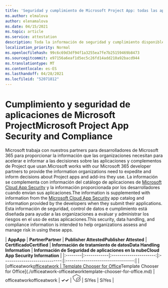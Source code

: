 ```yaml
---
title: 'Seguridad y cumplimiento de Microsoft Project App: todas las aplicaciones'
ms.author: elmalova
author: elenamalova
ms.date: 04/15/2021
ms.topic: article
ms.service: attestation
description: Toda la información de seguridad y cumplimiento disponible para todas las aplicaciones de Microsoft Project.
localization_priority: Normal
ms.openlocfilehash: 99c6c69d3df94f1a3255ea7fe7b25159469b8473
ms.sourcegitcommit: e97156a6eaf1d5ec5c26fd14add210a92bacd944
ms.translationtype: MT
ms.contentlocale: es-ES
ms.lasthandoff: 04/28/2021
ms.locfileid: "52071812"
---
```

# <a name="microsoft-project-app-security-and-compliance"></a><span data-ttu-id="9c7b7-103">Cumplimiento y seguridad de aplicaciones de Microsoft Project</span><span class="sxs-lookup"><span data-stu-id="9c7b7-103">Microsoft Project App Security and Compliance</span></span>

<span data-ttu-id="9c7b7-104">Microsoft trabaja con nuestros partners para desarrolladores de Microsoft 365 para proporcionar la información que las organizaciones necesitan para acelerar e informar a las decisiones sobre las aplicaciones y complementos de Project que usan.</span><span class="sxs-lookup"><span data-stu-id="9c7b7-104">Microsoft works with our Microsoft 365 developer partners to provide the information organizations need to expedite and inform decisions about Project apps and add-ins they use.</span></span> <span data-ttu-id="9c7b7-105">La información se complementa con información del catálogo de aplicaciones de [Microsoft Cloud App Security](https://www.microsoft.com/en-us/enterprise-mobility-security/cloud-app-security) y la información proporcionada por los desarrolladores cuando envían sus aplicaciones.</span><span class="sxs-lookup"><span data-stu-id="9c7b7-105">The information is supplemented with information from the [Microsoft Cloud App Security](https://www.microsoft.com/en-us/enterprise-mobility-security/cloud-app-security) app catalog and information provided by the developers when they submit their applications.</span></span> <span data-ttu-id="9c7b7-106">Esta información de seguridad, control de datos e cumplimiento está diseñada para ayudar a las organizaciones a evaluar y administrar los riesgos en el uso de estas aplicaciones.</span><span class="sxs-lookup"><span data-stu-id="9c7b7-106">This security, data handling, and compliance information is intended to help organizations assess and manage risk in using these apps.</span></span>

| <span data-ttu-id="9c7b7-107">**App**</span><span class="sxs-lookup"><span data-stu-id="9c7b7-107">**App**</span></span> | <span data-ttu-id="9c7b7-108">**Partner**</span><span class="sxs-lookup"><span data-stu-id="9c7b7-108">**Partner**</span></span> | <span data-ttu-id="9c7b7-109">**Publisher Attested**</span><span class="sxs-lookup"><span data-stu-id="9c7b7-109">**Publisher Attested**</span></span> | <span data-ttu-id="9c7b7-110">**Certificado**</span><span class="sxs-lookup"><span data-stu-id="9c7b7-110">**Certified**</span></span> | <span data-ttu-id="9c7b7-111">**Información de tratamiento de datos**</span><span class="sxs-lookup"><span data-stu-id="9c7b7-111">**Data Handling Information**</span></span> | <span data-ttu-id="9c7b7-112">**Información de Seguridad de aplicaciones en la nube**</span><span class="sxs-lookup"><span data-stu-id="9c7b7-112">**Cloud App Security Information**</span></span> |
|:--------|:------------|:----------------------:|:-----------------------------:|:----------------------------------:|
| <span data-ttu-id="9c7b7-113">[officeatwork</span><span class="sxs-lookup"><span data-stu-id="9c7b7-113">[officeatwork</span></span> | <span data-ttu-id="9c7b7-114">Template Chooser for Office](./officeatwork-officeatworktemplate-chooser-for-office.md)</span><span class="sxs-lookup"><span data-stu-id="9c7b7-114">Template Chooser for Office](./officeatwork-officeatworktemplate-chooser-for-office.md)</span></span> | <span data-ttu-id="9c7b7-115">officeatwork</span><span class="sxs-lookup"><span data-stu-id="9c7b7-115">officeatwork</span></span> | <span data-ttu-id="9c7b7-116">**✓**</span><span class="sxs-lookup"><span data-stu-id="9c7b7-116">**✓**</span></span> | <img alt="Certified application badge" src="../media/certified-badge.png" height="25" width="25" /> | <span data-ttu-id="9c7b7-117">Sí</span><span class="sxs-lookup"><span data-stu-id="9c7b7-117">Yes</span></span> | <span data-ttu-id="9c7b7-118">Sí</span><span class="sxs-lookup"><span data-stu-id="9c7b7-118">Yes</span></span> |
